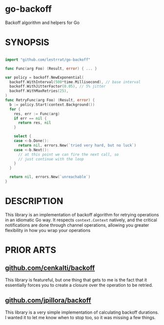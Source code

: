 # go-backoff

Backoff algorithm and helpers for Go

# SYNOPSIS

```go

import "github.com/lestrrat/go-backoff"

func Func(arg Foo) (Result, error) { ... }

var policy = backoff.NewExponential(
  backoff.WithInterval(500*time.Millisecond), // base interval
  backoff.WithJitterFactor(0.05), // 5% jitter
  backoff.WithMaxRetries(25),
)
func RetryFunc(arg Foo) (Result, error) {
  b := policy.Start(context.Background())
  for {
    res, err := Func(arg)
    if err == nil {
      return res, nil
    }

    select {
    case <-b.Done():
      return nil, errors.New(`tried very hard, but no luck`)
    case <-b.Next():
      // at this point we can fire the next call, so
      // just continue with the loop
    }
  }

  return nil, errors.New(`unreachable`)
}
```

# DESCRIPTION

This library is an implementation of backoff algorithm for retrying operations
in an idiomatic Go way. It respects `context.Context` natively, and the critical
notifications are done through channel operations, allowing you greater
flexibility in how you wrap your operations

# PRIOR ARTS

## [github.com/cenkalti/backoff](https://github.com/cenkalti/backoff) 

This library is featureful, but one thing that gets to me is the fact that
it essentially forces you to create a closure over the operation to be retried.

## [github.com/jpillora/backoff](https://github.com/jpillora/backoff)

This library is a very simple implementation of calculating backoff durations.
I wanted it to let me know when to stop too, so it was missing a few things.